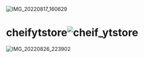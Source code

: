 ![IMG_20220817_160629](https://user-images.githubusercontent.com/82880865/185098657-b5076936-b1c7-44c0-a18a-d688ec2c661b.jpg)
# cheifytstore![cheif_ytstore](https://user-images.githubusercontent.com/82880865/183296388-d7f48db6-5c40-408a-b7b9-f25329befc7a.png)
![IMG_20220826_223902](https://user-images.githubusercontent.com/82880865/187441731-ec930a84-87de-4211-bba7-c3ed7abe0a23.jpg)
